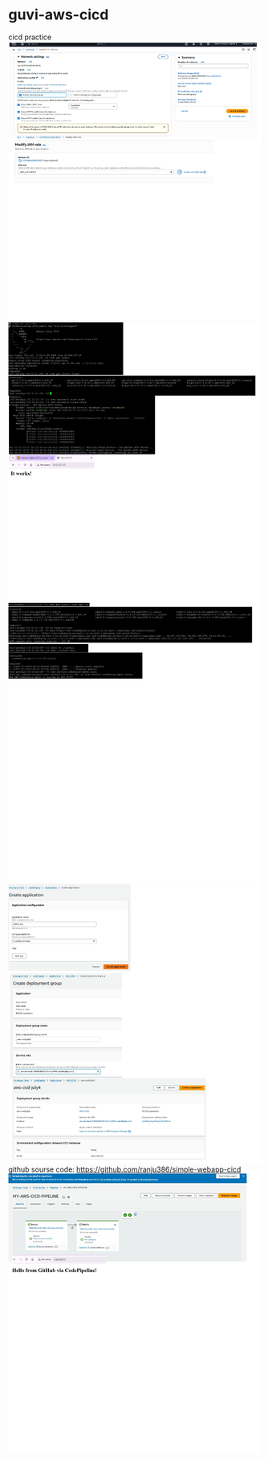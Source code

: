 # guvi-aws-cicd
cicd practice
![cicd](https://github.com/ranju386/guvi-aws-cicd/blob/main/guvi-aws-cicd-a-task.jpg)
![cicd](https://github.com/ranju386/guvi-aws-cicd/blob/main/guvi-aws-cicd-b-task.jpg)
![cicd](https://github.com/ranju386/guvi-aws-cicd/blob/main/guvi-aws-cicd-c-task.jpg)
![cicd](https://github.com/ranju386/guvi-aws-cicd/blob/main/guvi-aws-cicd-d-task.jpg)
github sourse code: https://github.com/ranju386/simple-webapp-cicd
![cicd](https://github.com/ranju386/guvi-aws-cicd/blob/main/guvi-aws-cicd-e-task.jpg)
